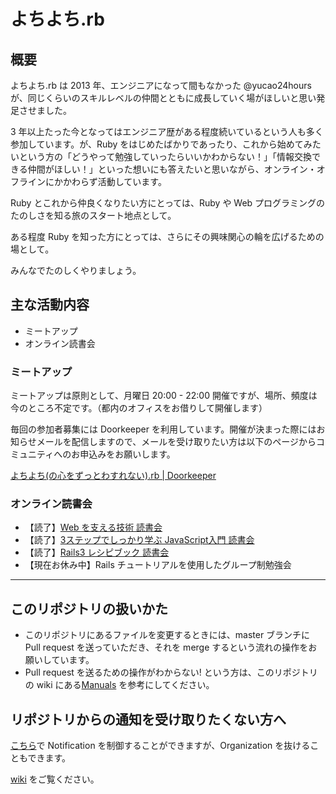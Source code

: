 # よちよち.rb
## 概要

よちよち.rb は 2013 年、エンジニアになって間もなかった @yucao24hours が、同じくらいのスキルレベルの仲間とともに成長していく場がほしいと思い発足させました。

3 年以上たった今となってはエンジニア歴がある程度続いているという人も多く参加しています。が、Ruby をはじめたばかりであったり、これから始めてみたいという方の「どうやって勉強していったらいいかわからない！」「情報交換できる仲間がほしい！」といった想いにも答えたいと思いながら、オンライン・オフラインにかかわらず活動しています。

Ruby とこれから仲良くなりたい方にとっては、Ruby や Web プログラミングのたのしさを知る旅のスタート地点として。

ある程度 Ruby を知った方にとっては、さらにその興味関心の輪を広げるための場として。

みんなでたのしくやりましょう。

## 主な活動内容

- ミートアップ
- オンライン読書会

### ミートアップ

ミートアップは原則として、月曜日 20:00 - 22:00 開催ですが、場所、頻度は今のところ不定です。（都内のオフィスをお借りして開催します）

毎回の参加者募集には Doorkeeper を利用しています。開催が決まった際にはお知らせメールを配信しますので、メールを受け取りたい方は以下のページからコミュニティへのお申込みをお願いします。

[よちよち(の心をずっとわすれない).rb | Doorkeeper](http://yochiyochirb.doorkeeper.jp/)

### オンライン読書会

* 【読了】[Web を支える技術 読書会](https://github.com/yochiyochirb/meetups/wiki/reading-webtechbook)
* 【読了】[3ステップでしっかり学ぶ JavaScript入門 読書会](https://idobata.io/organizations/yochiyochirb/rooms/3stepsJavaScript/join_request/575344a3-1b61-4ebf-9f6b-613725be0022)
* 【読了】[Rails3 レシピブック 読書会](https://idobata.io/organizations/yochiyochirb/rooms/rails3recipebook/join_request/51d11c16-2666-4d91-a054-9eca132a6ad5)
* 【現在お休み中】Rails チュートリアルを使用したグループ制勉強会

---

## このリポジトリの扱いかた

* このリポジトリにあるファイルを変更するときには、master ブランチに Pull request を送っていただき、それを merge するという流れの操作をお願いしています。
* Pull request を送るための操作がわからない! という方は、このリポジトリの wiki にある[Manuals](https://github.com/yochiyochirb/meetups/wiki#wiki-manuals) を参考にしてください。

## リポジトリからの通知を受け取りたくない方へ

[こちら](https://github.com/settings/notifications)で Notification を制御することができますが、Organization を抜けることもできます。

[wiki](https://github.com/yochiyochirb/meetups/wiki/to-leave-yochiyochirb-organization) をご覧ください。
